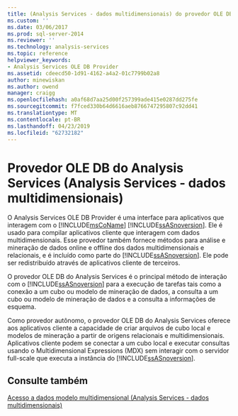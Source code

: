 ```yaml
---
title: (Analysis Services - dados multidimensionais) do provedor OLE DB do Analysis Services | Microsoft Docs
ms.custom: ''
ms.date: 03/06/2017
ms.prod: sql-server-2014
ms.reviewer: ''
ms.technology: analysis-services
ms.topic: reference
helpviewer_keywords:
- Analysis Services OLE DB Provider
ms.assetid: cdeecd50-1d91-4162-a4a2-01c7799b02a8
author: minewiskan
ms.author: owend
manager: craigg
ms.openlocfilehash: a0af68d7aa25d00f257399ade415e0287dd275fe
ms.sourcegitcommit: f7fced330b64d6616aeb8766747295807c92dd41
ms.translationtype: MT
ms.contentlocale: pt-BR
ms.lasthandoff: 04/23/2019
ms.locfileid: "62732182"
---
```

# <a name="analysis-services-ole-db-provider-analysis-services---multidimensional-data"></a>Provedor OLE DB do Analysis Services (Analysis Services - dados multidimensionais)
  O Analysis Services OLE DB Provider é uma interface para aplicativos que interagem com o [!INCLUDE[msCoName](../../includes/msconame-md.md)] [!INCLUDE[ssASnoversion](../../includes/ssasnoversion-md.md)]. Ele é usado para compilar aplicativos cliente que interagem com dados multidimensionais. Esse provedor também fornece métodos para análise e mineração de dados online e offline dos dados multidimensionais e relacionais, e é incluído como parte do [!INCLUDE[ssASnoversion](../../includes/ssasnoversion-md.md)]. Ele pode ser redistribuído através de aplicativos cliente de terceiros.  
  
 O provedor OLE DB do Analysis Services é o principal método de interação com o [!INCLUDE[ssASnoversion](../../includes/ssasnoversion-md.md)] para a execução de tarefas tais como a conexão a um cubo ou modelo de mineração de dados, a consulta a um cubo ou modelo de mineração de dados e a consulta a informações de esquema.  
  
 Como provedor autônomo, o provedor OLE DB do Analysis Services oferece aos aplicativos cliente a capacidade de criar arquivos de cubo local e modelos de mineração a partir de origens relacionais e multidimensionais. Aplicativos cliente podem se conectar a um cubo local e executar consultas usando o Multidimensional Expressions (MDX) sem interagir com o servidor full-scale que executa a instância do [!INCLUDE[ssASnoversion](../../includes/ssasnoversion-md.md)].  
  
## <a name="see-also"></a>Consulte também  
 [Acesso a dados modelo multidimensional &#40;Analysis Services - dados multidimensionais&#41;](../multidimensional-models/mdx/multidimensional-model-data-access-analysis-services-multidimensional-data.md)  
  
  

